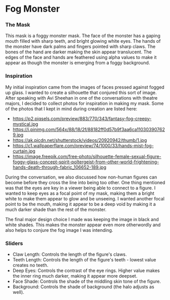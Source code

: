 # Fog Monster

### The Mask

This mask is a foggy monster mask. The face of the monster has a gaping mouth filled with sharp teeth, and bright glowing white eyes. The hands of the monster have dark palms and fingers pointed with sharp claws. The bones of the hand are darker making the skin appear translucent. The edges of the face and hands are feathered using alpha values to make it appear as though the monster is emerging from a foggy background.

### Inspiration

My initial inspiration came from the images of faces pressed against fogged up glass. I wanted to create a silhouette that conjured this sort of image. After speaking with Avi Sheehan in one of the conversations with theatre majors, I decided to collect photos for inspiration in making my mask. Some of the photos that I kept in mind during creation are listed here:

- https://p2.piqsels.com/preview/883/770/343/fantasy-fog-creepy-mystical.jpg
- https://i.pinimg.com/564x/88/18/2f/88182ff0d57b9f3aa6ca110303907629.jpg
- https://ak.picdn.net/shutterstock/videos/20920942/thumb/1.jpg
- https://c1.wallpaperflare.com/preview/74/1000/33/hands-mist-fog-curtain.jpg
- https://image.freepik.com/free-photo/silhouette-female-sexual-figure-foggy-glass-concept-spirit-poltergeist-from-other-world-frightening-hands-death-through-fabric_106652-189.jpg

During the conversation, we also discussed how non-human figures can become before they cross the line into being too other. One thing mentioned was that the eyes are key in a viewer being able to connect to a figure. I wanted to keep eyes as a focal point of my mask, making them a bright white to make them appear to glow and be unseeing. I wanted another focal point to be the mouth, making it appear to be a deep void by making it a much darker shade than the rest of the monster.

The final major design choice I made was keeping the image in black and white shades. This makes the monster appear even more otherwordly and also helps to conjure the fog image I was intending.


### Sliders
- Claw Length: Controls the length of the figure's claws.
- Teeth Length: Controls the length of the figure's teeth - lowest value creates no teeth.
- Deep Eyes: Controls the contrast of the eye rings. Higher value makes the inner ring much darker, making it appear more deepset.
- Face Shade: Controls the shade of the middling skin tone of the figure.
- Background: Controls the shade of background (the halo adjusts as well).
